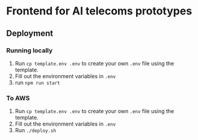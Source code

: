 # Frontend for AI telecoms prototypes

## Deployment
### Running locally
1. Run  `cp template.env .env` to create your own `.env` file using the template.
1. Fill out the environment variables in `.env`
1. run `npm run start`

### To AWS
1. Run  `cp template.env .env` to create your own `.env` file using the template.
1. Fill out the environment variables in `.env`
1. Run `./deploy.sh`

